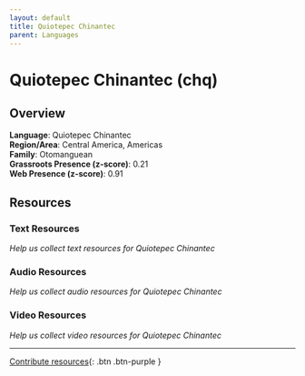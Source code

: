 ```yaml
---
layout: default
title: Quiotepec Chinantec
parent: Languages
---
```


# Quiotepec Chinantec (chq)

## Overview

**Language**: Quiotepec Chinantec  
**Region/Area**: Central America, Americas  
**Family**: Otomanguean  
**Grassroots Presence (z-score)**: 0.21  
**Web Presence (z-score)**: 0.91  

## Resources

### Text Resources
*Help us collect text resources for Quiotepec Chinantec*

### Audio Resources
*Help us collect audio resources for Quiotepec Chinantec*

### Video Resources
*Help us collect video resources for Quiotepec Chinantec*

---

[Contribute resources](https://forms.office.com/e/1SfLJx3u1r){: .btn .btn-purple }
